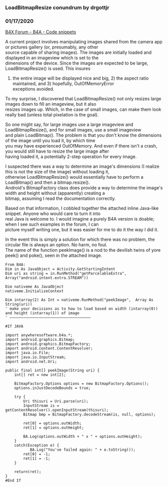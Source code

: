 ### LoadBitmapResize conundrum by drgottjr
### 01/17/2020
[B4X Forum - B4A - Code snippets](https://www.b4x.com/android/forum/threads/113123/)

A current project involves manipulating images shared from the camera app or pictures gallery (or, presumably, any other  
source capable of sharing images). The images are initially loaded and displayed in an imageview which is set to the  
dimensions of the device. Since the images are expected to be large, LoadBitmapResize() is used. This insures  
1) the entire image will be displayed nice and big, 2) the aspect ratio maintained, and 3) hopefully, OutOfMemoryError  
exceptions avoided.  
  
To my surprise, I discovered that LoadBitmapResize() not only resizes large images down to fill an imageview, but it also  
resizes images up. Which, in the case of small images, can make them look really bad (unless total pixelation is the goal).  
  
So one might say, for large images use a large imageview and LoadBitmapResize(), and for small images, use a small imageview  
and plain LoadBitmap(). The problem is that you don't know the dimensions of the image until you load it, by which time  
you may have experienced OutOfMemory. And even if there isn't a crash, you would still have to resize the large image after  
having loaded it, a potentially 2-step operation for every image.  
  
I suspected there was a way to determine an image's dimensions (I realize this is not the size of the image) without loading it,  
otherwise LoadBitmapResize() would essentially have to perform a LoadBitmap() and then a bitmap.resize().   
Android's BitmapFactory class does provide a way to determine the image's width and height without (apparently) creating a  
bitmap, assuming I read the documentation correctly.  
  
Based on that information, I cobbled together the attached inline Java-like snippet. Anyone who would care to turn it into  
real Java is welcome to. I would imagine a purely B4A version is doable; when I see such examples in the forum, I can  
picture myself writing one, but it was easier for me to do it the way I did it.   
  
In the event this is simply a solution for which there was no problem, the circular file is always an option. No harm, no foul.  
The name of the function peekImage() is a nod to the devilish twins of yore peek() and poke(), seen in the attached image.  
  

```B4X
From B4A:  
Dim in As JavaObject = Activity.GetStartingIntent  
Dim uri as string = in.RunMethod("getParcelableExtra", Array("android.intent.extra.STREAM"))  
             
Dim nativeme As JavaObject  
nativeme.InitializeContext  
         
Dim intarray(2) As Int = nativeme.RunMethod("peekImage",  Array As String(uri))  
' make your decisions as to how to load based on width (intarray(0)) and height (intarray(1)) of image  
' ———————————————————————————————————–  
  
#If JAVA  
  
import anywheresoftware.b4a.*;  
import android.graphics.Bitmap;  
import android.graphics.BitmapFactory;  
import android.content.ContentResolver;  
import java.io.File;  
import java.io.InputStream;  
import android.net.Uri;  
  
public final int[] peekImage(String uri) {  
    int[] ret = new int[2];  
         
    BitmapFactory.Options options = new BitmapFactory.Options();  
    options.inJustDecodeBounds = true;  
  
    try {  
        Uri thisuri = Uri.parse(uri);  
        InputStream is = getContentResolver().openInputStream(thisuri);  
        Bitmap bmp = BitmapFactory.decodeStream(is, null, options);         
  
        ret[0] = options.outWidth;  
        ret[1] = options.outHeight;  
             
        BA.Log(options.outWidth + " x " + options.outHeight);  
    }  
    catch(Exception e) {  
           BA.Log("You've failed again: " + e.toString());  
        ret[0] = -1;  
        ret[1] = -1;  
    }  
             
    return(ret);  
}  
#End If
```